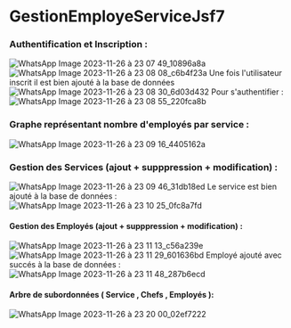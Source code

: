 # GestionEmployeServiceJsf7
 
### Authentification et Inscription :
![WhatsApp Image 2023-11-26 à 23 07 49_10896a8a](https://github.com/roaeldhimni/GestionEmployeServiceJsf7/assets/128164812/0028999d-8e8d-49d6-b054-aabb870a05b1)
![WhatsApp Image 2023-11-26 à 23 08 08_c6b4f23a](https://github.com/roaeldhimni/GestionEmployeServiceJsf7/assets/128164812/6fc715e6-05a8-4973-b6bb-eb5112544b8a)
Une fois l'utilisateur inscrit il est bien ajouté à la base de données
![WhatsApp Image 2023-11-26 à 23 08 30_6d03d432](https://github.com/roaeldhimni/GestionEmployeServiceJsf7/assets/128164812/35a5d5cb-27c6-4ef4-af58-a6ed63daa637)
Pour s'authentifier :
![WhatsApp Image 2023-11-26 à 23 08 55_220fca8b](https://github.com/roaeldhimni/GestionEmployeServiceJsf7/assets/128164812/c40f44f7-78b9-450e-9292-3edc38507878)

### Graphe représentant nombre d'employés par service :
![WhatsApp Image 2023-11-26 à 23 09 16_4405162a](https://github.com/roaeldhimni/GestionEmployeServiceJsf7/assets/128164812/248ed293-3973-4ca4-b971-158b7e83d839)

### Gestion des Services (ajout + supppression + modification) : 
![WhatsApp Image 2023-11-26 à 23 09 46_31db18ed](https://github.com/roaeldhimni/GestionEmployeServiceJsf7/assets/128164812/c2d5d938-51c1-4706-a1ff-43232ac21bbd)
Le service est bien ajouté à la base de données :
![WhatsApp Image 2023-11-26 à 23 10 25_0fc8a7fd](https://github.com/roaeldhimni/GestionEmployeServiceJsf7/assets/128164812/b7602eac-4bdc-4fbc-83f1-23517e99d3d2)

 #### Gestion des Employés (ajout + supppression + modification) : 
![WhatsApp Image 2023-11-26 à 23 11 13_c56a239e](https://github.com/roaeldhimni/GestionEmployeServiceJsf7/assets/128164812/f9bb8ecf-da4a-4b42-a8a0-797c67aedd8a)
![WhatsApp Image 2023-11-26 à 23 11 29_601636bd](https://github.com/roaeldhimni/GestionEmployeServiceJsf7/assets/128164812/854e908a-1971-4899-86e6-49cd2e2b0045)
Employé ajouté avec succés à la base de données :
![WhatsApp Image 2023-11-26 à 23 11 48_287b6ecd](https://github.com/roaeldhimni/GestionEmployeServiceJsf7/assets/128164812/49d3a769-8572-4d6d-9527-4dc9ba222977)

#### Arbre de subordonnées ( Service , Chefs , Employés ):
  ![WhatsApp Image 2023-11-26 à 23 20 00_02ef7222](https://github.com/roaeldhimni/GestionEmployeServiceJsf7/assets/128164812/01b27a57-f877-4a38-8f68-82f482292bbd)




